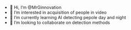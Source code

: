 - 👋 Hi, I’m @MrGinnovation
- 👀 I’m interested in acquisition of people in video
- 🌱 I’m currently learning AI detecting pepole day and night 
- 💞️ I’m looking to collaborate on detection methods


<!---
MrGinnovation/MrGinnovation is a ✨ special ✨ repository because its `README.md` (this file) appears on your GitHub profile.
You can click the Preview link to take a look at your changes.
--->
